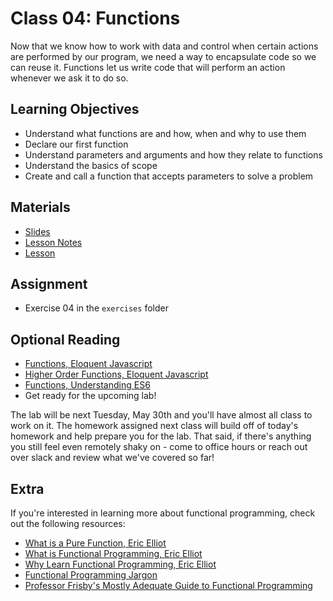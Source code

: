 # Class 04: Functions
Now that we know how to work with data and control when certain actions are performed by our program, we need a way to encapsulate code so we can reuse it. Functions let us write code that will perform an action whenever we ask it to do so.

## Learning Objectives
- Understand what functions are and how, when and why to use them
- Declare our first function
- Understand parameters and arguments and how they relate to functions
- Understand the basics of scope
- Create and call a function that accepts parameters to solve a problem

## Materials
- [Slides](https://ga-students.github.io/JS-DC/04-functions)
- [Lesson Notes](https://github.com/ga-students/JS-DC/tree/master/04-functions)
- [Lesson](https://www.youtube.com/watch?v=89zXKZllUqI)

## Assignment
* Exercise 04 in the `exercises` folder

## Optional Reading
* [Functions, Eloquent Javascript](http://eloquentjavascript.net/03_functions.html)
* [Higher Order Functions, Eloquent Javascript](http://eloquentjavascript.net/05_higher_order.html)
* [Functions, Understanding ES6](https://github.com/nzakas/understandinges6/blob/master/manuscript/03-Functions.md)
* Get ready for the upcoming lab!

The lab will be next Tuesday, May 30th and you'll have almost all class to work on it. The homework assigned next class will build off of today's homework and help prepare you for the lab. That said, if there's anything you still feel even remotely shaky on - come to office hours or reach out over slack and review what we've covered so far!

## Extra
If you're interested in learning more about functional programming, check out the following resources:
* [What is a Pure Function, Eric Elliot](https://medium.com/javascript-scene/master-the-javascript-interview-what-is-a-pure-function-d1c076bec976#.4ivb39u0b)
* [What is Functional Programming, Eric Elliot](https://medium.com/javascript-scene/master-the-javascript-interview-what-is-functional-programming-7f218c68b3a0#.ft2dljdnd)
* [Why Learn Functional Programming, Eric Elliot](https://medium.com/javascript-scene/why-learn-functional-programming-in-javascript-composing-software-ea13afc7a257#.ucunwk6rr)
* [Functional Programming Jargon](https://github.com/hemanth/functional-programming-jargon)
* [Professor Frisby's Mostly Adequate Guide to Functional Programming](https://drboolean.gitbooks.io/mostly-adequate-guide/)

